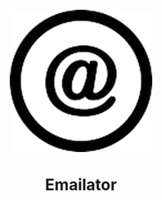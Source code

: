 <p align="center">
  <img src="/src/img/icon.png" width="256">
  <br>
</p>

<div align="center">
  <h1>Emailator</h1>
